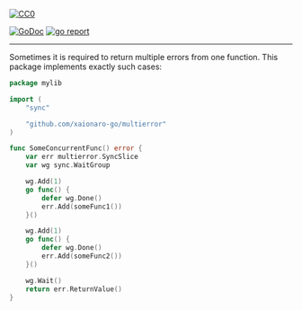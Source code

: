 <p xmlns:dct="http://purl.org/dc/terms/" xmlns:vcard="http://www.w3.org/2001/vcard-rdf/3.0#">
  <a rel="license"
     href="http://creativecommons.org/publicdomain/zero/1.0/">
    <img src="http://i.creativecommons.org/p/zero/1.0/88x31.png" style="border-style: none;" alt="CC0" />
  </a>
</p>

[![GoDoc](https://godoc.org/github.com/xaionaro-go/multierror?status.svg)](https://pkg.go.dev/github.com/xaionaro-go/multierror?tab=doc)
[![go report](https://goreportcard.com/badge/github.com/xaionaro-go/multierror)](https://goreportcard.com/report/github.com/xaionaro-go/multierror)

---

Sometimes it is required to return multiple errors from one function. This
package implements exactly such cases:

```go
package mylib

import (
    "sync"

    "github.com/xaionaro-go/multierror"
)

func SomeConcurrentFunc() error {
    var err multierror.SyncSlice
    var wg sync.WaitGroup

    wg.Add(1)
    go func() {
        defer wg.Done()
        err.Add(someFunc1())
    }()

    wg.Add(1)
    go func() {
        defer wg.Done()
        err.Add(someFunc2())
    }()

    wg.Wait()
    return err.ReturnValue()
}
```
